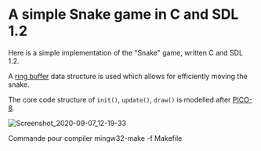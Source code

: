 

# A simple Snake game in C and SDL 1.2

Here is a simple implementation of the "Snake" game, written C and SDL 1.2.

A [ring buffer](https://en.wikipedia.org/wiki/Circular_buffer) data structure is used
which allows for efficiently moving the snake.

The core code structure of `init()`, `update()`, `draw()` is modelled after [PICO-8](https://www.lexaloffle.com/pico-8.php).


![Screenshot_2020-09-07_12-19-33](https://user-images.githubusercontent.com/223396/92408921-8ca4df80-f104-11ea-9e6f-15f74557f4ab.png)

Commande pour compiler mingw32-make -f Makefile
